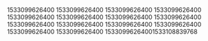 1533099626400
1533099626400
1533099626400
1533099626400
1533099626400
1533099626400
1533099626400
1533099626400
1533099626400
1533099626400
1533099626400
1533099626400
1533099626400
1533099626400
15330996264001533108839768